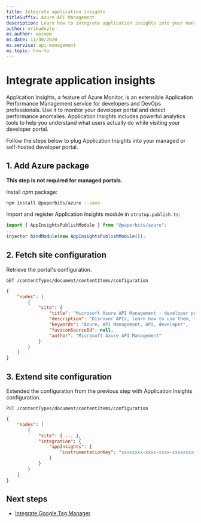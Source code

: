 ```yaml
---
title: Integrate application insights
titleSuffix: Azure API Management
description: Learn how to integrate application insights into your managed or self-hosted developer portal.
author: erikadoyle
ms.author: apimpm
ms.date: 11/30/2020
ms.service: api-management
ms.topic: how-to
---
```


# Integrate application insights

Application Insights, a feature of Azure Monitor, is an extensible Application Performance Management service for developers and DevOps professionals. Use it to monitor your developer portal and detect performance anomalies. Application Insights includes powerful analytics tools to help you understand what users actually do while visiting your developer portal.

Follow the steps below to plug Application Insights into your managed or self-hosted developer portal.

## 1. Add Azure package

**This step is not required for managed portals.**

Install *npm* package:
```sh
npm install @paperbits/azure --save
```

Import and register Application Insights module in `stratup.publish.ts`:
```ts
import { AppInsightsPublishModule } from "@paperbits/azure";
...
injector.bindModule(new AppInsightsPublishModule());
```

## 2. Fetch site configuration

Retrieve the portal's configuration.

`GET /contentTypes/document/contentItems/configuration`

```json
{
    "nodes": [
        {
            "site": {
                "title": "Microsoft Azure API Management - developer portal",
                "description": "Discover APIs, learn how to use them, try them out interactively, and sign up to acquire keys.",
                "keywords": "Azure, API Management, API, developer",
                "faviconSourceId": null,
                "author": "Microsoft Azure API Management"
            }
        }
    ]
}
```

## 3. Extend site configuration

Extended the configuration from the previous step with Application Insights configuration.

`PUT /contentTypes/document/contentItems/configuration`

```json
{
    "nodes": [
        {
            "site": { ... },
            "integration": {
                "appInsights": {
                    "instrumentationKey": "xxxxxxxx-xxxx-xxxx-xxxxxxxxxxxxxxxxx"
                }
            }
        }
    ]
}
```

## Next steps

- [Integrate Google Tag Manager](dev-portal-integrate-google-tag-manager.md)

